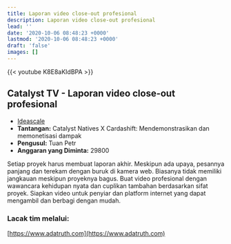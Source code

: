 ```yaml
---
title: Laporan video close-out profesional
description: Laporan video close-out profesional
lead: ''
date: '2020-10-06 08:48:23 +0000'
lastmod: '2020-10-06 08:48:23 +0000'
draft: 'false'
images: []
---
```


{{&lt;  youtube K8E8aKIdBPA &gt;}}

## Catalyst TV - Laporan video close-out profesional

- [Ideascale](https://cardano.ideascale.com/c/idea/422247)
- **Tantangan:** Catalyst Natives X Cardashift: Mendemonstrasikan dan memonetisasi dampak
- **Pengusul:** Tuan Petr
- **Anggaran yang Diminta:** 29800

Setiap proyek harus membuat laporan akhir. Meskipun ada upaya, pesannya panjang dan terekam dengan buruk di kamera web. Biasanya tidak memiliki jangkauan meskipun proyeknya bagus. Buat video profesional dengan wawancara kehidupan nyata dan cuplikan tambahan berdasarkan sifat proyek. Siapkan video untuk penyiar dan platform internet yang dapat mengambil dan berbagi dengan mudah.

### Lacak tim melalui:

[https://www.adatruth.com](https://www.adatruth.com)
